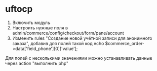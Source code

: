 # uftocp

1. Включить модуль
2. Настроить нужные поля в admin/commerce/config/checkout/form/pane/account
3. Изменить rules "Создание новой учётной записи для анонимного заказа", добавив для полей такой код
echo $commerce_order->data['field_phone'][0]['value'];


Для полей с несколькими значениями можно устанавливать данные через action "выполнить php"
